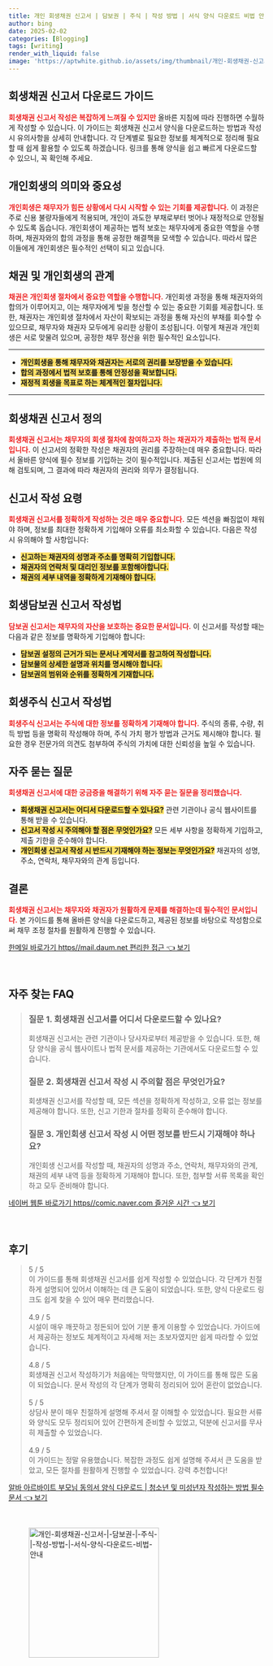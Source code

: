 ```yaml
---
title: 개인 회생채권 신고서 | 담보권 | 주식 | 작성 방법 | 서식 양식 다운로드 비법 안내
author: bing
date: 2025-02-02
categories: [Blogging]
tags: [writing]
render_with_liquid: false
image: 'https://aptwhite.github.io/assets/img/thumbnail/개인-회생채권-신고서-|-담보권-|-주식-|-작성-방법-|-서식-양식-다운로드-비법-안내.webp'
---
```



<h2 id='회생채권_신고서_다운로드_가이드'>회생채권 신고서 다운로드 가이드</h2>

<p><b><span style="color: #ee2323;">회생채권 신고서 작성은 복잡하게 느껴질 수 있지만</span></b> 올바른 지침에 따라 진행하면 수월하게 작성할 수 있습니다. 이 가이드는 회생채권 신고서 양식을 다운로드하는 방법과 작성 시 유의사항을 상세히 안내합니다. 각 단계별로 필요한 정보를 체계적으로 정리해 필요할 때 쉽게 활용할 수 있도록 하겠습니다. 링크를 통해 양식을 쉽고 빠르게 다운로드할 수 있으니, 꼭 확인해 주세요.</p>

<h2 id='개인회생의_의미와_중요성'>개인회생의 의미와 중요성</h2>

<p><b><span style="color: #ee2323;">개인회생은 채무자가 힘든 상황에서 다시 시작할 수 있는 기회를 제공합니다.</span></b> 이 과정은 주로 신용 불량자들에게 적용되며, 개인이 과도한 부채로부터 벗어나 재정적으로 안정될 수 있도록 돕습니다. 개인회생이 제공하는 법적 보호는 채무자에게 중요한 역할을 수행하며, 채권자와의 합의 과정을 통해 공정한 해결책을 모색할 수 있습니다. 따라서 많은 이들에게 개인회생은 필수적인 선택이 되고 있습니다.</p>

<h2 id='채권_및_개인회생의_관계'>채권 및 개인회생의 관계</h2>

<p><b><span style="color: #ee2323;">채권은 개인회생 절차에서 중요한 역할을 수행합니다.</span></b> 개인회생 과정을 통해 채권자와의 합의가 이루어지고, 이는 채무자에게 빚을 청산할 수 있는 중요한 기회를 제공합니다. 또한, 채권자는 개인회생 절차에서 자산이 확보되는 과정을 통해 자신의 부채를 회수할 수 있으므로, 채무자와 채권자 모두에게 유리한 상황이 조성됩니다. 이렇게 채권과 개인회생은 서로 맞물려 있으며, 공정한 채무 정산을 위한 필수적인 요소입니다.</p>

<hr />

<ul>
    <li><b><span style="background-color: #ffe066;">개인회생을 통해 채무자와 채권자는 서로의 권리를 보장받을 수 있습니다.</span></b></li>
    <li><b><span style="background-color: #ffe066;">합의 과정에서 법적 보호를 통해 안정성을 확보합니다.</span></b></li>
    <li><b><span style="background-color: #ffe066;">재정적 회생을 목표로 하는 체계적인 절차입니다.</span></b></li>
</ul>

<hr />

<h2 id='회생채권_신고서_정의'>회생채권 신고서 정의</h2>

<p><b><span style="color: #ee2323;">회생채권 신고서는 채무자의 회생 절차에 참여하고자 하는 채권자가 제출하는 법적 문서입니다.</span></b> 이 신고서의 정확한 작성은 채권자의 권리를 주장하는데 매우 중요합니다. 따라서 올바른 양식에 필수 정보를 기입하는 것이 필수적입니다. 제출된 신고서는 법원에 의해 검토되며, 그 결과에 따라 채권자의 권리와 의무가 결정됩니다.</p>

<h2 id='신고서_작성_요령'>신고서 작성 요령</h2>

<p><b><span style="color: #ee2323;">회생채권 신고서를 정확하게 작성하는 것은 매우 중요합니다.</span></b> 모든 섹션을 빠짐없이 채워야 하며, 정보를 최대한 정확하게 기입해야 오류를 최소화할 수 있습니다. 다음은 작성 시 유의해야 할 사항입니다:</p>

<ul>
    <li><b><span style="background-color: #ffe066;">신고하는 채권자의 성명과 주소를 명확히 기입합니다.</span></b></li>
    <li><b><span style="background-color: #ffe066;">채권자의 연락처 및 대리인 정보를 포함해야합니다.</span></b></li>
    <li><b><span style="background-color: #ffe066;">채권의 세부 내역을 정확하게 기재해야 합니다.</span></b></li>
</ul>

<h2 id='회생담보권_신고서_작성법'>회생담보권 신고서 작성법</h2>

<p><b><span style="color: #ee2323;">담보권 신고서는 채무자의 자산을 보호하는 중요한 문서입니다.</span></b> 이 신고서를 작성할 때는 다음과 같은 정보를 명확하게 기입해야 합니다:</p>

<ul>
    <li><b><span style="background-color: #ffe066;">담보권 설정의 근거가 되는 문서나 계약서를 참고하여 작성합니다.</span></b></li>
    <li><b><span style="background-color: #ffe066;">담보물의 상세한 설명과 위치를 명시해야 합니다.</span></b></li>
    <li><b><span style="background-color: #ffe066;">담보권의 범위와 순위를 정확하게 기재합니다.</span></b></li>
</ul>

<h2 id='회생주식_신고서_작성법'>회생주식 신고서 작성법</h2>

<p><b><span style="color: #ee2323;">회생주식 신고서는 주식에 대한 정보를 정확하게 기재해야 합니다.</span></b> 주식의 종류, 수량, 취득 방법 등을 명확히 작성해야 하며, 주식 가치 평가 방법과 근거도 제시해야 합니다. 필요한 경우 전문가의 의견도 첨부하여 주식의 가치에 대한 신뢰성을 높일 수 있습니다.</p>

<h2 id='자주_묻는_질문'>자주 묻는 질문</h2>

<p><b><span style="color: #ee2323;">회생채권 신고서에 대한 궁금증을 해결하기 위해 자주 묻는 질문을 정리했습니다.</span></b></p>

<ul>
    <li><b><span style="background-color: #ffe066;">회생채권 신고서는 어디서 다운로드할 수 있나요?</span></b> 관련 기관이나 공식 웹사이트를 통해 받을 수 있습니다.</li>
    <li><b><span style="background-color: #ffe066;">신고서 작성 시 주의해야 할 점은 무엇인가요?</span></b> 모든 세부 사항을 정확하게 기입하고, 제출 기한을 준수해야 합니다.</li>
    <li><b><span style="background-color: #ffe066;">개인회생 신고서 작성 시 반드시 기재해야 하는 정보는 무엇인가요?</span></b> 채권자의 성명, 주소, 연락처, 채무자와의 관계 등입니다.</li>
</ul>

<h2 id='결론'>결론</h2>

<p><b><span style="color: #ee2323;">회생채권 신고서는 채무자와 채권자가 원활하게 문제를 해결하는데 필수적인 문서입니다.</span></b> 본 가이드를 통해 올바른 양식을 다운로드하고, 제공된 정보를 바탕으로 작성함으로써 채무 조정 절차를 원활하게 진행할 수 있습니다.</p>


<p><a class="click-button" title="한메일 바로가기 https//mail.daum.net 편리한 접근" href="https://aptwhite.github.io/posts/%ED%95%9C%EB%A9%94%EC%9D%BC-%EB%B0%94%EB%A1%9C%EA%B0%80%EA%B8%B0-httpsmail.daum.net-%ED%8E%B8%EB%A6%AC%ED%95%9C-%EC%A0%91%EA%B7%BC/" rel="dofollow">한메일 바로가기 https//mail.daum.net 편리한 접근 👈 보기</a></p><br>
<h2 id='자주_찾는_FAQ'>자주 찾는 FAQ</h2>
<div itemscope="" itemtype="https://schema.org/FAQPage">
<blockquote>
<div itemscope="" itemprop="mainEntity" itemtype="https://schema.org/Question">
<h3 itemprop="name">질문 1. 회생채권 신고서를 어디서 다운로드할 수 있나요?</h3>
<div itemscope="" itemprop="acceptedAnswer" itemtype="https://schema.org/Answer">
<span itemprop="text">
<p>회생채권 신고서는 관련 기관이나 당사자로부터 제공받을 수 있습니다. 또한, 해당 양식을 공식 웹사이트나 법적 문서를 제공하는 기관에서도 다운로드할 수 있습니다.</p>
</span>
</div>
</div>
<div itemscope="" itemprop="mainEntity" itemtype="https://schema.org/Question">
<h3 itemprop="name">질문 2. 회생채권 신고서 작성 시 주의할 점은 무엇인가요?</h3>
<div itemscope="" itemprop="acceptedAnswer" itemtype="https://schema.org/Answer">
<span itemprop="text">
<p>회생채권 신고서를 작성할 때, 모든 섹션을 정확하게 작성하고, 오류 없는 정보를 제공해야 합니다. 또한, 신고 기한과 절차를 정확히 준수해야 합니다.</p>
</span>
</div>
</div>
<div itemscope="" itemprop="mainEntity" itemtype="https://schema.org/Question">
<h3 itemprop="name">질문 3. 개인회생 신고서 작성 시 어떤 정보를 반드시 기재해야 하나요?</h3>
<div itemscope="" itemprop="acceptedAnswer" itemtype="https://schema.org/Answer">
<span itemprop="text">
<p>개인회생 신고서를 작성할 때, 채권자의 성명과 주소, 연락처, 채무자와의 관계, 채권의 세부 내역 등을 정확하게 기재해야 합니다. 또한, 첨부할 서류 목록을 확인하고 모두 준비해야 합니다.</p>
</span>
</div>
</div>
</blockquote>
</div>
<p><a class="click-button" title="네이버 웹툰 바로가기 https//comic.naver.com 즐거운 시간" href="https://aptwhite.github.io/posts/%EB%84%A4%EC%9D%B4%EB%B2%84-%EC%9B%B9%ED%88%B0-%EB%B0%94%EB%A1%9C%EA%B0%80%EA%B8%B0-httpscomic.naver.com-%EC%A6%90%EA%B1%B0%EC%9A%B4-%EC%8B%9C%EA%B0%84/" rel="dofollow">네이버 웹툰 바로가기 https//comic.naver.com 즐거운 시간 👈 보기</a></p><br>
<h2 id='후기'>후기</h2>
<div itemscope itemtype="https://schema.org/Product">
  <blockquote>
  <div itemprop="review" itemscope itemtype="https://schema.org/Review">
      <div itemprop="reviewRating" itemscope itemtype="https://schema.org/Rating"> <span itemprop="ratingValue">5</span> / <span itemprop="bestRating">5</span> </div>
      <span itemprop="reviewBody">이 가이드를 통해 회생채권 신고서를 쉽게 작성할 수 있었습니다. 각 단계가 친절하게 설명되어 있어서 이해하는 데 큰 도움이 되었습니다. 또한, 양식 다운로드 링크도 쉽게 찾을 수 있어 매우 편리했습니다.</span>
  </div>
  <br>
  <div itemprop="review" itemscope itemtype="https://schema.org/Review">
      <div itemprop="reviewRating" itemscope itemtype="https://schema.org/Rating"> <span itemprop="ratingValue">4.9</span> / <span itemprop="bestRating">5</span> </div>
      <span itemprop="reviewBody">시설이 매우 깨끗하고 정돈되어 있어 기분 좋게 이용할 수 있었습니다. 가이드에서 제공하는 정보도 체계적이고 자세해 저는 초보자였지만 쉽게 따라할 수 있었습니다.</span>
  </div>
  <br>
  <div itemprop="review" itemscope itemtype="https://schema.org/Review">
      <div itemprop="reviewRating" itemscope itemtype="https://schema.org/Rating"> <span itemprop="ratingValue">4.8</span> / <span itemprop="bestRating">5</span> </div>
      <span itemprop="reviewBody">회생채권 신고서 작성하기가 처음에는 막막했지만, 이 가이드를 통해 많은 도움이 되었습니다. 문서 작성의 각 단계가 명확히 정리되어 있어 혼란이 없었습니다.</span>
  </div>
  <br>
  <div itemprop="review" itemscope itemtype="https://schema.org/Review">
      <div itemprop="reviewRating" itemscope itemtype="https://schema.org/Rating"> <span itemprop="ratingValue">5</span> / <span itemprop="bestRating">5</span> </div>
      <span itemprop="reviewBody">상담사 분이 매우 친절하게 설명해 주셔서 잘 이해할 수 있었습니다. 필요한 서류와 양식도 모두 정리되어 있어 간편하게 준비할 수 있었고, 덕분에 신고서를 무사히 제출할 수 있었습니다.</span>
  </div>
  <br>
  <div itemprop="review" itemscope itemtype="https://schema.org/Review">
      <div itemprop="reviewRating" itemscope itemtype="https://schema.org/Rating"> <span itemprop="ratingValue">4.9</span> / <span itemprop="bestRating">5</span> </div>
      <span itemprop="reviewBody">이 가이드는 정말 유용했습니다. 복잡한 과정도 쉽게 설명해 주셔서 큰 도움을 받았고, 모든 절차를 원활하게 진행할 수 있었습니다. 강력 추천합니다!</span>
  </div>
  </blockquote>
</div>
<p><a class="click-button" title="알바 아르바이트 부모님 동의서 양식 다운로드 | 청소년 및 미성년자 작성하는 방법 필수 문서" href="https://aptwhite.github.io/posts/%EC%95%8C%EB%B0%94-%EC%95%84%EB%A5%B4%EB%B0%94%EC%9D%B4%ED%8A%B8-%EB%B6%80%EB%AA%A8%EB%8B%98-%EB%8F%99%EC%9D%98%EC%84%9C-%EC%96%91%EC%8B%9D-%EB%8B%A4%EC%9A%B4%EB%A1%9C%EB%93%9C-%EC%B2%AD%EC%86%8C%EB%85%84-%EB%B0%8F-%EB%AF%B8%EC%84%B1%EB%85%84%EC%9E%90-%EC%9E%91%EC%84%B1%ED%95%98%EB%8A%94-%EB%B0%A9%EB%B2%95-%ED%95%84%EC%88%98-%EB%AC%B8%EC%84%9C/" rel="dofollow">알바 아르바이트 부모님 동의서 양식 다운로드 | 청소년 및 미성년자 작성하는 방법 필수 문서 👈 보기</a></p><br>
<figure class="image"><img src="https://aptwhite.github.io/assets/img/thumbnail/개인-회생채권-신고서-|-담보권-|-주식-|-작성-방법-|-서식-양식-다운로드-비법-안내.webp" alt="개인-회생채권-신고서-|-담보권-|-주식-|-작성-방법-|-서식-양식-다운로드-비법-안내" width="256" height="256"></figure>
